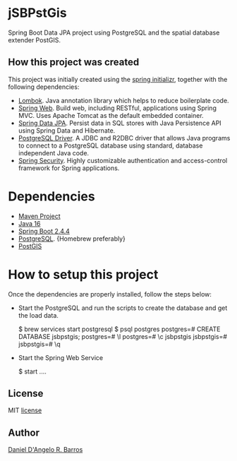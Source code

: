 # jSBPstGis

Spring Boot Data JPA project using PostgreSQL and the spatial database extender PostGIS.

## How this project was created

This project was initially created using the [spring initializr](https://start.spring.io/), together with the following dependencies:

- [Lombok](https://projectlombok.org/). Java annotation library which helps to reduce boilerplate code.
- [Spring Web](https://spring.io/guides/gs/serving-web-content/). Build web, including RESTful, applications using Spring MVC. Uses Apache Tomcat as the default embedded container.
- [Spring Data JPA](https://spring.io/projects/spring-data-jpa). Persist data in SQL stores with Java Persistence API using Spring Data and Hibernate.
- [PostgreSQL Driver](https://jdbc.postgresql.org/). A JDBC and R2DBC driver that allows Java programs to connect to a PostgreSQL database using standard, database independent Java code.
- [Spring Security](https://spring.io/projects/spring-security). Highly customizable authentication and access-control framework for Spring applications.

# Dependencies

- [Maven Project](https://maven.apache.org/)
- [Java 16](http://openjdk.java.net/projects/jdk/16/)
- [Spring Boot 2.4.4](https://spring.io/projects/spring-boot/)
- [PostgreSQL](https://www.postgresql.org/). {Homebrew preferably}
- [PostGIS](https://postgis.net/)

# How to setup this project

Once the dependencies are properly installed, follow the steps below:

- Start the PostgreSQL and run the scripts to create the database and get the load data.

  $ brew services start postgresql
  $ psql postgres
  postgres=# CREATE DATABASE jsbpstgis;
  postgres=# \l
  postgres=# \c jsbpstgis
  jsbpstgis=#
  jsbpstgis=# \q

- Start the Spring Web Service

  $ start ....

## License

MIT [license](https://github.com/ddangelorb/jSBPstGis/blob/main/LICENSE)

## Author

[Daniel D'Angelo R. Barros](https://github.com/ddangelorb)
